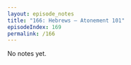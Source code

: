 ```yaml
---
layout: episode_notes
title: "166: Hebrews — Atonement 101"
episodeIndex: 169
permalink: /166
---
```

No notes yet.
